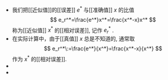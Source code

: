 - 我们把[[近似值]]的[[误差]] $e^{*}$ 与[[准确值]] $x$ 的比值
  $$
  e_r^*=\frac{e^*}x^*=\frac{x^*-x}x^*
  $$
  称为[[近似值]] $x^{*}$ 的[[相对误差]], 记作 $e_{r}^{*}$ .
- 在实际计算中，由于[[真值]] $x$ 总是不知道的, 通常取
  $$
  e_r^*\:=\frac{e^*}{x^*}=\frac{x^*-x}{x^*}
  $$
  作为 $x^{*}$ 的[[相对误差]].
-
-